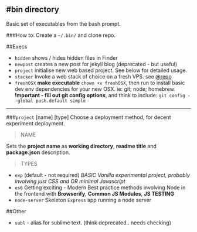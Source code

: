 #bin directory
---
Basic set of executables from the bash prompt.

###How to:
Create a `~/.bin/` and clone repo.

##Execs

* `hidden` shows / hides hidden files in Finder
* `newpost` creates a new post for jekyll blog (deprecated - but useful)
* `project` initialise new web based project. See below for detailed usage.
* `stacker` Invoke a web stack of choice on a fresh VPS. see [@repo](https://github.com/vonKristoff/stacks)
* `freshOSX` __make executable__ `chown +x freshOSX`, then run to install basic dev env dependencies for your new OSX. ie: git; node; homebrew. **!mportant - fill out git config options**, and think to include: `git config --global push.default simple`

---

###`project` [name] [type]
Choose a deployment method, for decent experiment deployment.

>NAME  

Sets the **project name** as **working directory**, **readme title** and **package.json** description.

>TYPES

* `exp` (default - not required) *BASIC Vanilla experimental project, probably involving just CSS and OR minimal Javascript*
* `es6` Getting exciting - Modern Best practice methods involving Node in the frontend with **Browserify**, **Common JS Modules**, **JS TESTING**
* `node-server` Skeleton `Express` app running a node server 

##Other
* `subl` - alias for sublime text. (think deprecated.. needs checking)
